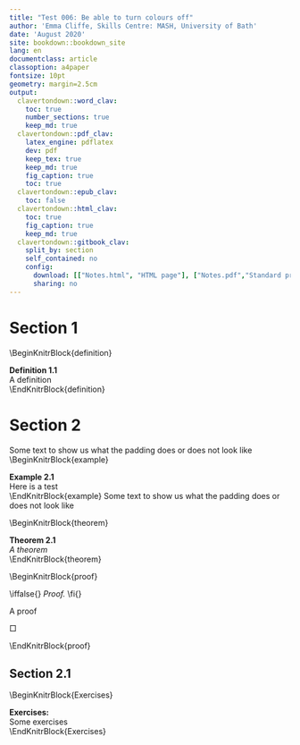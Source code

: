 ```yaml
---
title: "Test 006: Be able to turn colours off"
author: 'Emma Cliffe, Skills Centre: MASH, University of Bath'
date: 'August 2020'
site: bookdown::bookdown_site
lang: en
documentclass: article
classoption: a4paper
fontsize: 10pt
geometry: margin=2.5cm
output:
  clavertondown::word_clav:
    toc: true
    number_sections: true
    keep_md: true
  clavertondown::pdf_clav:
    latex_engine: pdflatex
    dev: pdf
    keep_tex: true
    keep_md: true
    fig_caption: true
    toc: true
  clavertondown::epub_clav:
    toc: false
  clavertondown::html_clav:
    toc: true
    fig_caption: true
    keep_md: true
  clavertondown::gitbook_clav:
    split_by: section
    self_contained: no
    config:
      download: [["Notes.html", "HTML page"], ["Notes.pdf","Standard print PDF"], ["NotesClear.pdf","Clear print PDF"], ["NotesLarge.pdf","Large print PDF"], ["Notes.docx","Accessible Word document"], ["Notes.epub","Accessible EPub book" ]]
      sharing: no
---
```


# Section 1

\BeginKnitrBlock{definition}<div class="bookdown-definition" id="def:unnamed-chunk-1"><span class="def:unnamed-chunk-1" custom-style="NameStyle"><strong><span id="def:unnamed-chunk-1"></span>Definition 1.1  </strong></span><div>A definition</div></div>\EndKnitrBlock{definition}

# Section 2

Some text to show us what the padding does or does not look like
\BeginKnitrBlock{example}<div class="bookdown-example" id="exm:unnamed-chunk-2"><span class="exm:unnamed-chunk-2" custom-style="NameStyle"><strong><span id="exm:unnamed-chunk-2"></span>Example 2.1  </strong></span><div>Here is a test</div></div>\EndKnitrBlock{example}
Some text to show us what the padding does or does not look like

\BeginKnitrBlock{theorem}<div class="bookdown-theorem" custom-style="TheoremStyle" id="thm:unnamed-chunk-3"><span class="thm:unnamed-chunk-3" custom-style="NameStyle"><strong><span id="thm:unnamed-chunk-3"></span>Theorem 2.1  </strong></span><div style="font-style:italic">A theorem</div></div>\EndKnitrBlock{theorem}

\BeginKnitrBlock{proof}<div class="bookdown-proof" custom-style="ProofStyle">\iffalse{} <span class="proof" custom-style="NameStyle"><em>Proof. </em></span>  \fi{}<p>A proof</p><p>&squ;</p></div>\EndKnitrBlock{proof}

## Section 2.1

\BeginKnitrBlock{Exercises}<div class="Exercises" ><span class="Exercises"><strong> Exercises: </strong></span><div>Some exercises</div></div>\EndKnitrBlock{Exercises}

<!--chapter:end:index.Rmd-->

